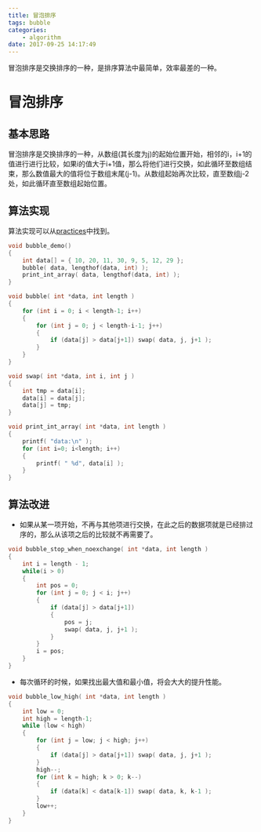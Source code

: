 ```yaml
---
title: 冒泡排序
tags: bubble
categories:
    - algorithm
date: 2017-09-25 14:17:49
---
```

冒泡排序是交换排序的一种，是排序算法中最简单，效率最差的一种。
<!-- more -->
# 冒泡排序
## 基本思路
冒泡排序是交换排序的一种，从数组(其长度为j)的起始位置开始，相邻的i，i+1的值进行进行比较，如果i的值大于i+1值，那么将他们进行交换，如此循环至数组结束，那么数值最大的值将位于数组末尾(j-1)。从数组起始再次比较，直至数组j-2处，如此循环直至数组起始位置。

## 算法实现
算法实现可以从[practices](https://github.com/brucegu/practices/tree/master/algorithm/sort)中找到。
```c
void bubble_demo()
{
    int data[] = { 10, 20, 11, 30, 9, 5, 12, 29 };
    bubble( data, lengthof(data, int) );
    print_int_array( data, lengthof(data, int) );
}

void bubble( int *data, int length )
{
    for (int i = 0; i < length-1; i++)
    {
        for (int j = 0; j < length-i-1; j++)
        {
            if (data[j] > data[j+1]) swap( data, j, j+1 );
        }
    }
}

void swap( int *data, int i, int j )
{
    int tmp = data[i];
    data[i] = data[j];
    data[j] = tmp;
}

void print_int_array( int *data, int length )
{
    printf( "data:\n" );
    for (int i=0; i<length; i++)
    {
        printf( " %d", data[i] );
    }
}
```
## 算法改进
* 如果从某一项开始，不再与其他项进行交换，在此之后的数据项就是已经排过序的，那么从该项之后的比较就不再需要了。
```c
void bubble_stop_when_noexchange( int *data, int length )
{
    int i = length - 1;
    while(i > 0)
    {
        int pos = 0;
        for (int j = 0; j < i; j++)
        {
            if (data[j] > data[j+1])
            {
                pos = j;
                swap( data, j, j+1 );
            }
        }
        i = pos;
    }
}
```
* 每次循环的时候，如果找出最大值和最小值，将会大大的提升性能。
```c
void bubble_low_high( int *data, int length )
{
    int low = 0;
    int high = length-1;
    while (low < high)
    {
        for (int j = low; j < high; j++)
        {
            if (data[j] > data[j+1]) swap( data, j, j+1 );
        }
        high--;
        for (int k = high; k > 0; k--)
        {
            if (data[k] < data[k-1]) swap( data, k, k-1 );
        }
        low++;
    }
}
```

